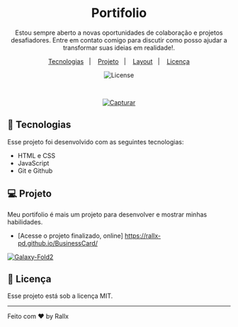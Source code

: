 <h1 align="center"> Portifolio </h1>

<p align="center">
Estou sempre aberto a novas oportunidades de colaboração e projetos desafiadores. Entre em contato comigo para discutir como posso ajudar a transformar suas ideias em realidade!. <br/>


<p align="center">
  <a href="#-tecnologias">Tecnologias</a>&nbsp;&nbsp;&nbsp;|&nbsp;&nbsp;&nbsp;
  <a href="#-projeto">Projeto</a>&nbsp;&nbsp;&nbsp;|&nbsp;&nbsp;&nbsp;
  <a href="#-layout">Layout</a>&nbsp;&nbsp;&nbsp;|&nbsp;&nbsp;&nbsp;
  <a href="#memo-licença">Licença</a>
</p>

<p align="center">
  <img alt="License" src="https://img.shields.io/static/v1?label=license&message=MIT&color=49AA26&labelColor=000000">
</p>

<br>

<p align="center">
  <a href="https://ibb.co/Xbb9Cj4"><img src="https://i.ibb.co/800J7NB/Capturar.png" alt="Capturar" border="0"></a>
</p>

## 🚀 Tecnologias

Esse projeto foi desenvolvido com as seguintes tecnologias:

- HTML e CSS
- JavaScript
- Git e Github

## 💻 Projeto

Meu portifolio é mais um projeto para desenvolver e mostrar minhas habilidades.

- [Acesse o projeto finalizado, online] https://rallx-pd.github.io/BusinessCard/

<p aling="center">
  <a href="https://imgbb.com/"><img src="https://i.ibb.co/SwthKBg/Galaxy-Fold2.png" alt="Galaxy-Fold2" border="0"></a>
</p>




## :memo: Licença

Esse projeto está sob a licença MIT.

---

Feito com ♥ by Rallx
